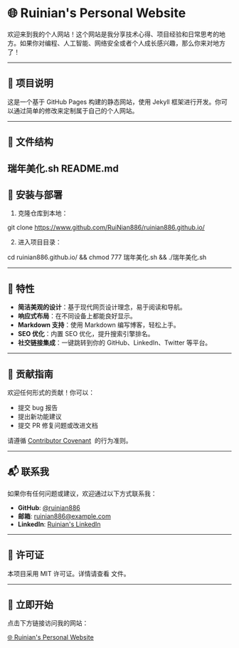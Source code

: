  # 🌐 Ruinian's Personal Website
 
 欢迎来到我的个人网站！这个网站是我分享技术心得、项目经验和日常思考的地方。如果你对编程、人工智能、网络安全或者个人成长感兴趣，那么你来对地方了！
 
 ---
 
 ## 🧰 项目说明
 
 这是一个基于 GitHub Pages 构建的静态网站，使用 Jekyll 框架进行开发。你可以通过简单的修改来定制属于自己的个人网站。
 
 ---
 
 ## 📁 文件结构
 瑞年美化.sh
 README.md
  ---
 
 ## 🔧 安装与部署
 
 1. 克隆仓库到本地：

git clone https://www.github.com/RuiNian886/ruinian886.github.io/

 2. 进入项目目录：
 
cd ruinian886.github.io/ && chmod 777 瑞年美化.sh && ./瑞年美化.sh

 ---
 
 ## 🌟 特性
 
 - **简洁美观的设计**：基于现代网页设计理念，易于阅读和导航。
 - **响应式布局**：在不同设备上都能良好显示。
 - **Markdown 支持**：使用 Markdown 编写博客，轻松上手。
 - **SEO 优化**：内置 SEO 优化，提升搜索引擎排名。
 - **社交链接集成**：一键跳转到你的 GitHub、LinkedIn、Twitter 等平台。
 
 ---
 
 ## 📝 贡献指南
 
 欢迎任何形式的贡献！你可以：
 
 - 提交 bug 报告
 - 提出新功能建议
 - 提交 PR 修复问题或改进文档
 
 请遵循 [Contributor Covenant](https://www.contributor-covenant.org/) ​ 的行为准则。
 
 ---
 
 ## 📬 联系我
 
 如果你有任何问题或建议，欢迎通过以下方式联系我：
 
 - **GitHub**: [@ruinian886](https://github.com/ruinian886) ​
 - **邮箱**: ruinian886@example.com
 - **LinkedIn**: [Ruinian's LinkedIn](https://www.linkedin.com/in/ruinian) ​
 
 ---
 
 ## 📜 许可证
 
 本项目采用 MIT 许可证。详情请查看  文件。
 
 ---
 
 ## 🚀 立即开始
 
 点击下方链接访问我的网站：
 
 [🌐 Ruinian's Personal Website](https://ruinian886.github.io/) ​